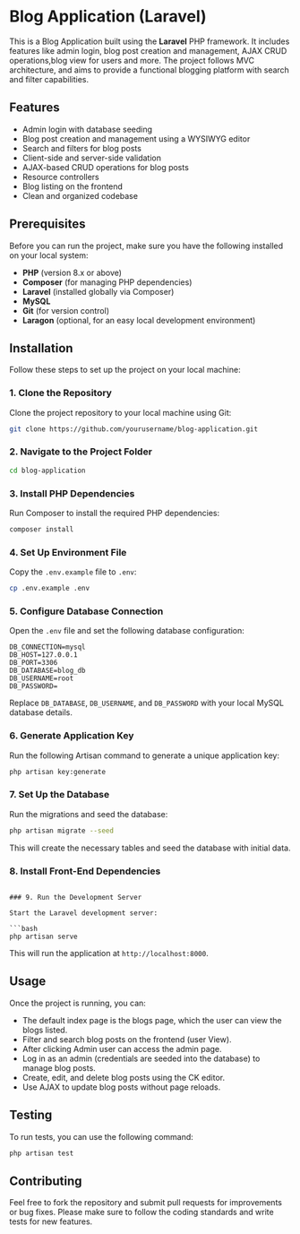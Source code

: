 # Blog Application (Laravel)

This is a Blog Application built using the **Laravel** PHP framework. It includes features like admin login, blog post creation and management, AJAX CRUD operations,blog view for users and more. The project follows MVC architecture, and aims to provide a functional blogging platform with search and filter capabilities.

## Features

- Admin login with database seeding
- Blog post creation and management using a WYSIWYG editor
- Search and filters for blog posts
- Client-side and server-side validation
- AJAX-based CRUD operations for blog posts
- Resource controllers
- Blog listing on the frontend
- Clean and organized codebase

## Prerequisites

Before you can run the project, make sure you have the following installed on your local system:

- **PHP** (version 8.x or above)
- **Composer** (for managing PHP dependencies)
- **Laravel** (installed globally via Composer)
- **MySQL** 
- **Git** (for version control)
- **Laragon** (optional, for an easy local development environment)

## Installation

Follow these steps to set up the project on your local machine:

### 1. Clone the Repository

Clone the project repository to your local machine using Git:

```bash
git clone https://github.com/yourusername/blog-application.git
```

### 2. Navigate to the Project Folder

```bash
cd blog-application
```

### 3. Install PHP Dependencies

Run Composer to install the required PHP dependencies:

```bash
composer install
```

### 4. Set Up Environment File

Copy the `.env.example` file to `.env`:

```bash
cp .env.example .env
```

### 5. Configure Database Connection

Open the `.env` file and set the following database configuration:

```env
DB_CONNECTION=mysql
DB_HOST=127.0.0.1
DB_PORT=3306
DB_DATABASE=blog_db
DB_USERNAME=root
DB_PASSWORD=
```

Replace `DB_DATABASE`, `DB_USERNAME`, and `DB_PASSWORD` with your local MySQL database details.

### 6. Generate Application Key

Run the following Artisan command to generate a unique application key:

```bash
php artisan key:generate
```

### 7. Set Up the Database

Run the migrations and seed the database:

```bash
php artisan migrate --seed
```

This will create the necessary tables and seed the database with initial data.

### 8. Install Front-End Dependencies

<!-- Run the following commands to install front-end dependencies and build assets:

```bash
npm install
npm run dev -->
```

### 9. Run the Development Server

Start the Laravel development server:

```bash
php artisan serve
```

This will run the application at `http://localhost:8000`.

## Usage

Once the project is running, you can:

- The default index page is the blogs page, which the user can view the blogs listed.
- Filter and search blog posts on the frontend (user View).
- After clicking Admin user can access the admin page.
- Log in as an admin (credentials are seeded into the database) to manage blog posts.
- Create, edit, and delete blog posts using the CK editor.
- Use AJAX to update blog posts without page reloads.

## Testing

To run tests, you can use the following command:

```bash
php artisan test
```

## Contributing

Feel free to fork the repository and submit pull requests for improvements or bug fixes. Please make sure to follow the coding standards and write tests for new features.